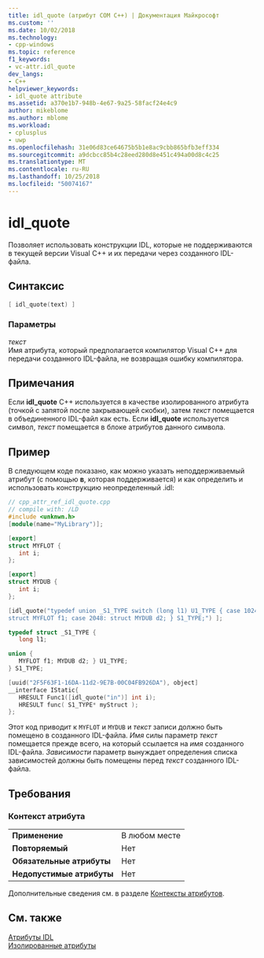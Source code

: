```yaml
---
title: idl_quote (атрибут COM C++) | Документация Майкрософт
ms.custom: ''
ms.date: 10/02/2018
ms.technology:
- cpp-windows
ms.topic: reference
f1_keywords:
- vc-attr.idl_quote
dev_langs:
- C++
helpviewer_keywords:
- idl_quote attribute
ms.assetid: a370e1b7-948b-4e67-9a25-58facf24e4c9
author: mikeblome
ms.author: mblome
ms.workload:
- cplusplus
- uwp
ms.openlocfilehash: 31e06d83ce64675b5b1e8ac9cbb865bfb3eff334
ms.sourcegitcommit: a9dcbcc85b4c28eed280d8e451c494a00d8c4c25
ms.translationtype: MT
ms.contentlocale: ru-RU
ms.lasthandoff: 10/25/2018
ms.locfileid: "50074167"
---
```

# <a name="idlquote"></a>idl_quote

Позволяет использовать конструкции IDL, которые не поддерживаются в текущей версии Visual C++ и их передачи через созданного IDL-файла.

## <a name="syntax"></a>Синтаксис

```cpp
[ idl_quote(text) ]
```

### <a name="parameters"></a>Параметры

*текст*<br/>
Имя атрибута, который предполагается компилятор Visual C++ для передачи созданного IDL-файла, не возвращая ошибку компилятора.

## <a name="remarks"></a>Примечания

Если **idl_quote** C++ используется в качестве изолированного атрибута (точкой с запятой после закрывающей скобки), затем *текст* помещается в объединенного IDL-файл как есть. Если **idl_quote** используется символ, *текст* помещается в блоке атрибутов данного символа.

## <a name="example"></a>Пример

В следующем коде показано, как можно указать неподдерживаемый атрибут (с помощью **в**, которая поддерживается) и как определить и использовать конструкцию неопределенный .idl:

```cpp
// cpp_attr_ref_idl_quote.cpp
// compile with: /LD
#include <unknwn.h>
[module(name="MyLibrary")];

[export]
struct MYFLOT {
   int i;
};

[export]
struct MYDUB {
   int i;
};

[idl_quote("typedef union _S1_TYPE switch (long l1) U1_TYPE { case 1024: \
struct MYFLOT f1; case 2048: struct MYDUB d2; } S1_TYPE;") ];

typedef struct _S1_TYPE {
   long l1;

union {
   MYFLOT f1; MYDUB d2; } U1_TYPE;
} S1_TYPE;

[uuid("2F5F63F1-16DA-11d2-9E7B-00C04FB926DA"), object]
__interface IStatic{
   HRESULT Func1([idl_quote("in")] int i);
   HRESULT func( S1_TYPE* myStruct );
};
```

Этот код приводит к `MYFLOT` и `MYDUB` и *текст* записи должно быть помещено в созданного IDL-файла. *Имя* силы параметр *текст* помещается прежде всего, на который ссылается на *имя* созданного IDL-файла. *Зависимости* параметр вынуждает определения списка зависимостей должны быть помещены перед *текст* созданного IDL-файла.

## <a name="requirements"></a>Требования

### <a name="attribute-context"></a>Контекст атрибута

|||
|-|-|
|**Применение**|В любом месте|
|**Повторяемый**|Нет|
|**Обязательные атрибуты**|Нет|
|**Недопустимые атрибуты**|Нет|

Дополнительные сведения см. в разделе [Контексты атрибутов](cpp-attributes-com-net.md#contexts).

## <a name="see-also"></a>См. также

[Атрибуты IDL](idl-attributes.md)<br/>
[Изолированные атрибуты](stand-alone-attributes.md)